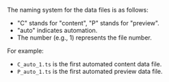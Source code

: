 The naming system for the data files is as follows:
- "C" stands for "content", "P" stands for "preview".
- "auto" indicates automation.
- The number (e.g., 1) represents the file number.

For example:
- `C_auto_1.ts` is the first automated content data file.
- `P_auto_1.ts` is the first automated preview data file.
